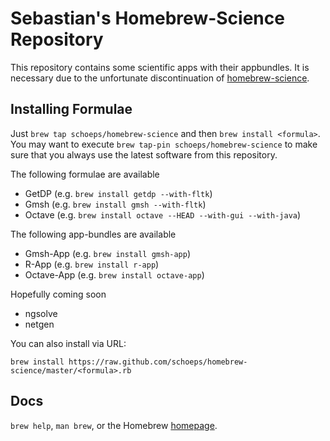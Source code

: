 Sebastian's Homebrew-Science Repository
============
This repository contains some scientific apps with their appbundles. It is necessary due to the unfortunate discontinuation of [homebrew-science](https://github.com/Homebrew/homebrew-science/issues/6365).

Installing Formulae
--------------------------------
Just `brew tap schoeps/homebrew-science` and then `brew install <formula>`. You may want to execute `brew tap-pin schoeps/homebrew-science` to make sure that you always use the latest software from this repository.

The following formulae are available 
- GetDP (e.g. `brew install getdp --with-fltk`)
- Gmsh (e.g. `brew install gmsh --with-fltk`)
- Octave (e.g. `brew install octave --HEAD --with-gui --with-java`)

The following app-bundles are available 
- Gmsh-App (e.g. `brew install gmsh-app`)
- R-App (e.g. `brew install r-app`)
- Octave-App (e.g. `brew install octave-app`)

Hopefully coming soon
- ngsolve
- netgen

You can also install via URL:

```
brew install https://raw.github.com/schoeps/homebrew-science/master/<formula>.rb
```

Docs
----
`brew help`, `man brew`, or the Homebrew [homepage](https://brew.sh).